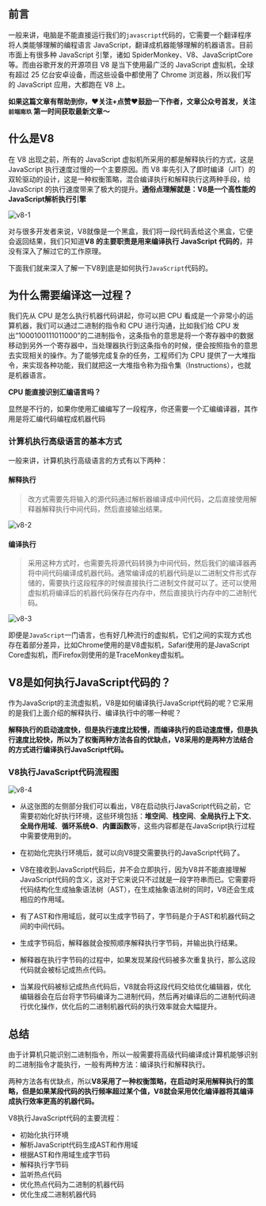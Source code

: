 ## 前言

一般来讲，电脑是不能直接运行我们的`javascript`代码的，它需要一个翻译程序将人类能够理解的编程语言 JavaScript，翻译成机器能够理解的机器语言。目前市面上有很多种 JavaScript 引擎，诸如 SpiderMonkey、V8、JavaScriptCore 等。而由谷歌开发的开源项目 V8 是当下使用最广泛的 JavaScript 虚拟机，全球有超过 25 亿台安卓设备，而这些设备中都使用了 Chrome 浏览器，所以我们写的 JavaScript 应用，大都跑在 V8 上。

**如果这篇文章有帮助到你，❤️关注+点赞❤️鼓励一下作者，文章公众号首发，关注 `前端南玖` 第一时间获取最新文章～**

## 什么是V8

在 V8 出现之前，所有的 JavaScript 虚拟机所采用的都是解释执行的方式，这是 JavaScript 执行速度过慢的一个主要原因。而 V8 率先引入了即时编译（JIT）的双轮驱动的设计，这是一种权衡策略，混合编译执行和解释执行这两种手段，给 JavaScript 的执行速度带来了极大的提升。**通俗点理解就是：V8是一个高性能的JavaScript解析执行引擎**

![v8-1](/Users/songyao/Desktop/songyao/fe-nanjiu/images/0319/v8-1.png)

对与很多开发者来说，V8就像是一个黑盒，我们将一段代码丢给这个黑盒，它便会返回结果，我们只知道**V8 的主要职责是用来编译执行 JavaScript 代码的**，并没有深入了解过它的工作原理。

下面我们就来深入了解一下V8到底是如何执行`JavaScript`代码的。

## 为什么需要编译这一过程？

我们先从 CPU 是怎么执行机器代码讲起，你可以把 CPU 看成是一个非常小的运算机器，我们可以通过二进制的指令和 CPU 进行沟通，比如我们给 CPU 发出“1000100111011000”的二进制指令，这条指令的意思是将一个寄存器中的数据移动到另外一个寄存器中，当处理器执行到这条指令的时候，便会按照指令的意思去实现相关的操作。为了能够完成复杂的任务，工程师们为 CPU 提供了一大堆指令，来实现各种功能，我们就把这一大堆指令称为指令集（Instructions），也就是机器语言。

**CPU 能直接识别汇编语言吗？**

显然是不行的，如果你使用汇编编写了一段程序，你还需要一个汇编编译器，其作用是将汇编代码编程成机器代码

### 计算机执行高级语言的基本方式

一般来讲，计算机执行高级语言的方式有以下两种：

#### 解释执行

> 改方式需要先将输入的源代码通过解析器编译成中间代码，之后直接使用解释器解释执行中间代码，然后直接输出结果。

![v8-2](/Users/songyao/Desktop/songyao/fe-nanjiu/images/0319/v8-2.png)

#### 编译执行

> 采用这种方式时，也需要先将源代码转换为中间代码，然后我们的编译器再将中间代码编译成机器代码。通常编译成的机器代码是以二进制文件形式存储的，需要执行这段程序的时候直接执行二进制文件就可以了。还可以使用虚拟机将编译后的机器代码保存在内存中，然后直接执行内存中的二进制代码。

![v8-3](/Users/songyao/Desktop/songyao/fe-nanjiu/images/0319/v8-3.png)

即便是`JavaScript`一门语言，也有好几种流行的虚拟机，它们之间的实现方式也存在着部分差异，比如Chrome使用的是V8虚拟机，Safari使用的是JavaScript Core虚拟机，而Firefox则使用的是TraceMonkey虚拟机。



## V8是如何执行JavaScript代码的？

作为JavaScript的主流虚拟机，V8是如何编译执行JavaScript代码的呢？它采用的是我们上面介绍的解释执行、编译执行中的哪一种呢？

**解释执行的启动速度快，但是执行速度比较慢，而编译执行的启动速度慢，但是执行速度比较快，所以为了权衡两种方法各自的优缺点，V8采用的是两种方法结合的方式进行编译执行JavaScript代码。**

### V8执行JavaScript代码流程图

![v8-4](/Users/songyao/Desktop/songyao/fe-nanjiu/images/0319/v8-4.png)

- 从这张图的左侧部分我们可以看出，V8在启动执行JavaScript代码之前，它需要初始化好执行环境，这些环境包括：**堆空间**、**栈空间**、**全局执行上下文**、**全局作用域**、**循环系统♻️**、**内置函数**等，这些内容都是在JavaScript执行过程中需要使用到的。

- 在初始化完执行环境后，就可以向V8提交需要执行的JavaScript代码了。

- V8在接收到JavaScript代码后，并不会立即执行，因为V8并不能直接理解JavaScript代码的含义，这对于它来说只不过就是一段字符串而已。它需要将代码结构化生成抽象语法树（AST），在生成抽象语法树的同时，V8还会生成相应的作用域。
- 有了AST和作用域后，就可以生成字节码了，字节码是介于AST和机器代码之间的中间代码。
- 生成字节码后，解释器就会按照顺序解释执行字节码，并输出执行结果。
- 解释器在执行字节码的过程中，如果发现某段代码被多次重复执行，那么这段代码就会被标记成热点代码。
- 当某段代码被标记成热点代码后，V8就会将这段代码交给优化编辑器，优化编辑器会在后台将字节码编译为二进制代码，然后再对编译后的二进制代码进行优化操作，优化后的二进制机器代码的执行效率就会大幅提升。

## 总结

由于计算机只能识别二进制指令，所以一般需要将高级代码编译成计算机能够识别的二进制指令才能执行，一般有两种方法：编译执行和解释执行。

两种方法各有优缺点，所以**V8采用了一种权衡策略，在启动时采用解释执行的策略，但是如果某段代码的执行频率超过某个值，V8就会采用优化编译器将其编译成执行效率更高的机器代码。**

V8执行JavaScript代码的主要流程：

- 初始化执行环境
- 解析JavaScript代码生成AST和作用域
- 根据AST和作用域生成字节码
- 解释执行字节码
- 监听热点代码
- 优化热点代码为二进制的机器代码
- 优化生成二进制机器代码























